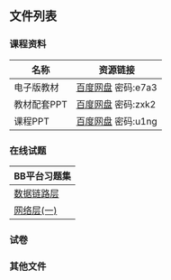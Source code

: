 ## 文件列表

### 课程资料
|名称|资源链接|
|-|-|
|电子版教材|[百度网盘](https://pan.baidu.com/s/1IU3gbYQ5pVQiDRHCmmZHsQ) 密码:e7a3|
|教材配套PPT|[百度网盘](https://pan.baidu.com/s/1c0UNMQrBR3LCnel9uAyW0w) 密码:zxk2|
|课程PPT|[百度网盘](https://pan.baidu.com/s/1P6F51YC-8mz29ElQpFQeyA) 密码:u1ng|

### 在线试题
|BB平台习题集|
|-|
|[数据链路层](resource/数据链路层.md)|
|[网络层(一)](resource/网络层(一).md)|

### 试卷

### 其他文件